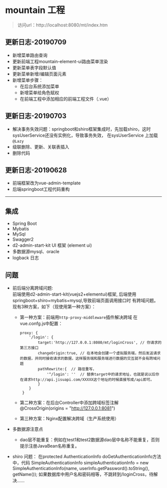 # mountain 工程
> 访问url：http://localhost:8080/mt/index.htm



## 更新日志-20190709

* 新增菜单路由查询
* 更新前端工程mountain-element-ui路由菜单渲染
* 更新菜单表字段默认值
* 更新菜单新增/编辑页面元素
* 新增菜单步骤：
  * 在后台系统添加菜单
  * 新增菜单给角色赋权
  * 在前端工程中添加相应的前端工程文件（.vue）



## 更新日志-20190703
* 解决事务失效问题：springboot和shiro框架集成时，先加载shiro，这时sysUserService还没有实例化，导致事务失效，
    在sysUserService 上加载 `@Lazy`
* 级联删除、更新、关联表插入
* 删除代码

## 更新日志-20190628
* 前端框架改为vue-admin-template
* 后端springboot工程代码重构

*****
## 集成
* Spring Boot
* Mybatis
* MySql
* Swagger2
* d2-admin-start-kit UI 框架  (element ui)
* 多数据源mysql、oracle
* logback 日志

## 问题
* 前后端分离跨域问题:  
    前端使用d2-admin-start-kit(vuejs2+elementui)框架,
    后端使用springboot+shiro+mybatis+mysql,导致前端页面调用接口时
    有跨域问题。 现有3种方案，如下（现使用第一种方案）：  
    - 第一种方案：前端用`http-proxy-middleware`插件解决跨域
        在vue.confg.js中配置：
        ~~~
        proxy: {
            '/login': {
                target:'http://127.0.0.1:8080/mt/loginCross', // 你请求的第三方接口
                changeOrigin:true, // 在本地会创建一个虚拟服务端，然后发送请求的数据，并同时接收请求的数据，这样服务端和服务端进行数据的交互就不会有跨域问题
                pathRewrite:{  // 路径重写，
                    '^/login': ''  // 替换target中的请求地址，也就是说以后你在请求http://api.jisuapi.com/XXXXX这个地址的时候直接写成/api即可。
                }
            }
         }
        ~~~
    - 第二种方案：在后台Controller中添加跨域标签注解   
         @CrossOrigin(origins = "http://127.0.0.1:8081")
         
    - 第三种方案：Nginx配置解决跨域（生产系统使用）
    
* 多数据源注意点   
  
    - dao层不能重复：例如在test1和test2数据源dao层中名称不能重复，否则提示注册JavaBean名称重复。
* shiro 问题：
    在protected AuthenticationInfo doGetAuthenticationInfo方法中，代码
    SimpleAuthenticationInfo simpleAuthenticationInfo = new SimpleAuthenticationInfo(name, userInfo.getPassword().toString(), getName());
    如果数据库中用户名和密码相等，不跳转到/loginCross，待解决……
                